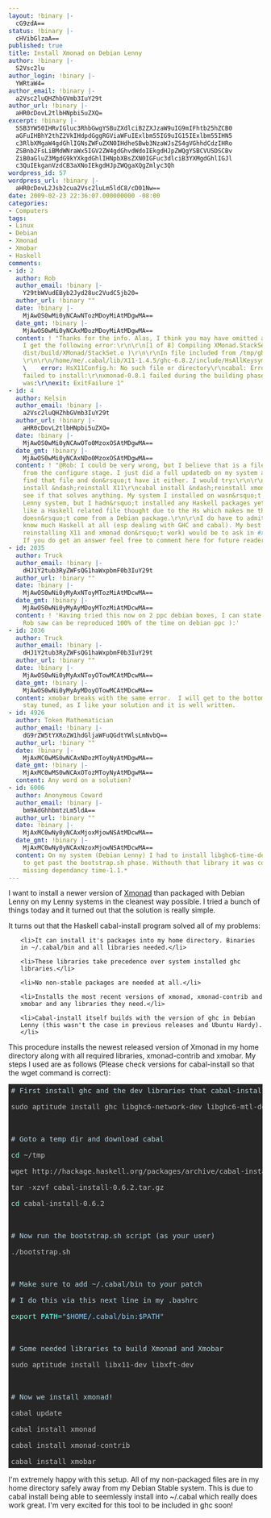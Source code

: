 ```yaml
---
layout: !binary |-
  cG9zdA==
status: !binary |-
  cHVibGlzaA==
published: true
title: Install Xmonad on Debian Lenny
author: !binary |-
  S2Vsc2lu
author_login: !binary |-
  YWRtaW4=
author_email: !binary |-
  a2Vsc2luQHZhbGVmb3IuY29t
author_url: !binary |-
  aHR0cDovL2tlbHNpbi5uZXQ=
excerpt: !binary |-
  SSB3YW50IHRvIGluc3RhbGwgYSBuZXdlciB2ZXJzaW9uIG9mIFhtb25hZCB0
  aGFuIHBhY2thZ2VkIHdpdGggRGViaWFuIExlbm55IG9uIG15IExlbm55IHN5
  c3RlbXMgaW4gdGhlIGNsZWFuZXN0IHdheSBwb3NzaWJsZS4gVGhhdCdzIHRo
  ZSBnb2FsLiBMdWNraWx5IGV2ZW4gdGhvdWdoIEkgdHJpZWQgYSBCVU5DSCBv
  ZiB0aGluZ3MgdG9kYXkgdGhlIHNpbXBsZXN0IGFuc3dlciB3YXMgdGhlIGJl
  c3QuIEkganVzdCB3aXNoIEkgdHJpZWQgaXQgZmlyc3Qh
wordpress_id: 57
wordpress_url: !binary |-
  aHR0cDovL2Jsb2cua2Vsc2luLm5ldC8/cD01Nw==
date: 2009-02-23 22:36:07.000000000 -08:00
categories:
- Computers
tags:
- Linux
- Debian
- Xmonad
- Xmobar
- Haskell
comments:
- id: 2
  author: Rob
  author_email: !binary |-
    Y29tbWVudEByb2Jyd28uc2VudC5jb20=
  author_url: !binary ""
  date: !binary |-
    MjAwOS0wMi0yNCAwNTozMDoyMiAtMDgwMA==
  date_gmt: !binary |-
    MjAwOS0wMi0yNCAxMDozMDoyMiAtMDgwMA==
  content: ! "Thanks for the info. Alas, I think you may have omitted a required package.
    I get the following error:\r\n\r\n[1 of 8] Compiling XMonad.StackSet  ( XMonad/StackSet.hs,
    dist/build/XMonad/StackSet.o )\r\n\r\nIn file included from /tmp/ghc9080_0/ghc9080_0.hc:5:0:
    \r\n\r\n/home/me/.cabal/lib/X11-1.4.5/ghc-6.8.2/include/HsAllKeysyms.h:4:25:\r\n
    \    error: HsX11Config.h: No such file or directory\r\ncabal: Error: some packages
    failed to install:\r\nxmonad-0.8.1 failed during the building phase. The exception
    was:\r\nexit: ExitFailure 1"
- id: 4
  author: Kelsin
  author_email: !binary |-
    a2Vsc2luQHZhbGVmb3IuY29t
  author_url: !binary |-
    aHR0cDovL2tlbHNpbi5uZXQ=
  date: !binary |-
    MjAwOS0wMi0yNCAwOTo0MzoxOSAtMDgwMA==
  date_gmt: !binary |-
    MjAwOS0wMi0yNCAxNDo0MzoxOSAtMDgwMA==
  content: ! "@Rob: I could be very wrong, but I believe that is a file that comes
    from the configure stage. I just did a full updatedb on my system and tried to
    find that file and don&rsquo;t have it either. I would try:\r\n\r\ncabal update\r\ncabal
    install &ndash;reinstall X11\r\ncabal install &ndash;reinstall xmonad\r\n\r\nto
    see if that solves anything. My system I installed on wasn&rsquo;t a pristine
    Lenny system, but I hadn&rsquo;t installed any Haskell packages yet. It does look
    like a Haskell related file thought due to the Hs which makes me think that it
    doesn&rsquo;t come from a Debian package.\r\n\r\nI do have to admit I don&rsquo;t
    know much Haskell at all (esp dealing with GHC and cabal). My best pointer (if
    reinstalling X11 and xmonad don&rsquo;t work) would be to ask in #xmonad on irc.
    If you do get an answer feel free to comment here for future readers :)"
- id: 2035
  author: Truck
  author_email: !binary |-
    dHJ1Y2tub3RyZWFsQG1haWxpbmF0b3IuY29t
  author_url: !binary ""
  date: !binary |-
    MjAwOS0wNi0yMyAxNToyMTozMiAtMDcwMA==
  date_gmt: !binary |-
    MjAwOS0wNi0yMyAyMDoyMTozMiAtMDcwMA==
  content: ! 'Having tried this now on 2 ppc debian boxes, I can state that the error
    Rob saw can be reproduced 100% of the time on debian ppc ):'
- id: 2036
  author: Truck
  author_email: !binary |-
    dHJ1Y2tub3RyZWFsQG1haWxpbmF0b3IuY29t
  author_url: !binary ""
  date: !binary |-
    MjAwOS0wNi0yMyAxNToyOTowMCAtMDcwMA==
  date_gmt: !binary |-
    MjAwOS0wNi0yMyAyMDoyOTowMCAtMDcwMA==
  content: xmobar breaks with the same error.  I will get to the bottom of this somehow...
    stay tuned, as I like your solution and it is well written.
- id: 4926
  author: Token Mathematician
  author_email: !binary |-
    dG9rZW5tYXRoZW1hdGljaWFuQGdtYWlsLmNvbQ==
  author_url: !binary ""
  date: !binary |-
    MjAxMC0wMS0wNCAxNDozMToyNyAtMDgwMA==
  date_gmt: !binary |-
    MjAxMC0wMS0wNCAxOTozMToyNyAtMDgwMA==
  content: Any word on a solution?
- id: 6006
  author: Anonymous Coward
  author_email: !binary |-
    bm9AdGhhbmtzLm5ldA==
  author_url: !binary ""
  date: !binary |-
    MjAxMC0wNy0yNCAxMjoxMjowNSAtMDcwMA==
  date_gmt: !binary |-
    MjAxMC0wNy0yNCAxNzoxMjowNSAtMDcwMA==
  content: On my system (Debian Lenny) I had to install libghc6-time-dev to get cabal-install-0.8.2
    to get past the bootstrap.sh phase. Withouth that library it was complaining about
    missing dependancy time-1.1.*
---
```

I want to install a newer version of <a title="Xmonad Tiling Windows Manager" href="http://xmonad.org/">Xmonad</a> than packaged with Debian Lenny on my Lenny systems in the cleanest way possible. I tried a bunch of things today and it turned out that the solution is really simple.

It turns out that the Haskell cabal-install program solved all of my problems:
<ol>
	<li>It can install it's packages into my home directory. Binaries in ~/.cabal/bin and all libraries needed.</li>
	<li>These libraries take precedence over system installed ghc libraries.</li>
	<li>No non-stable packages are needed at all.</li>
	<li>Installs the most recent versions of xmonad, xmonad-contrib and xmobar and any libraries they need.</li>
	<li>Cabal-install itself builds with the version of ghc in Debian Lenny (this wasn't the case in previous releases and Ubuntu Hardy).</li>
</ol>
This procedure installs the newest released version of Xmonad in my home directory along with all required libraries, xmonad-contrib and xmobar. My steps I used are as follows (Please check versions for cabal-install so that the wget command is correct):
<pre style="color: #bebebe; background-color: #262626; padding: 5px;"><span style="color: #add8e6;"># </span><span style="color: #add8e6;">First install ghc and the dev libraries that cabal-install needs
</span>sudo aptitude install ghc libghc6-network-dev libghc6-mtl-dev zlib1g-dev

<span style="color: #add8e6;"># </span><span style="color: #add8e6;">Goto a temp dir and download cabal
</span><span style="color: #7fffd4;">cd</span> ~/tmp
wget http://hackage.haskell.org/packages/archive/cabal-install/0.6.2/cabal-install-0.6.2.tar.gz
tar -xzvf cabal-install-0.6.2.tar.gz
<span style="color: #7fffd4;">cd</span> cabal-install-0.6.2

<span style="color: #add8e6;"># </span><span style="color: #add8e6;">Now run the bootstrap.sh script (as your user)
</span>./bootstrap.sh

<span style="color: #add8e6;"># </span><span style="color: #add8e6;">Make sure to add ~/.cabal/bin to your patch
</span><span style="color: #add8e6;"># </span><span style="color: #add8e6;">I do this via this next line in my .bashrc
</span><span style="color: #7fffd4;">export</span> <span style="color: #40e0d0; font-weight: bold;">PATH</span>=<span style="color: #87cefa;">"$HOME/.cabal/bin:$PATH"</span>

<span style="color: #add8e6;"># </span><span style="color: #add8e6;">Some needed libraries to build Xmonad and Xmobar
</span>sudo aptitude install libx11-dev libxft-dev

<span style="color: #add8e6;"># </span><span style="color: #add8e6;">Now we install xmonad!
</span>cabal update
cabal install xmonad
cabal install xmonad-contrib
cabal install xmobar</pre>
I'm extremely happy with this setup. All of my non-packaged files are in my home directory safely away from my Debian Stable system. This is due to cabal install being able to seemlessly install into ~/.cabal which really does work great. I'm very excited for this tool to be included in ghc soon!
